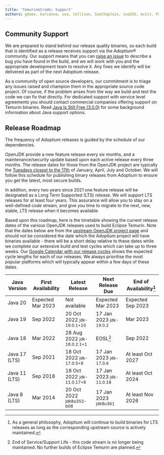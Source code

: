 ```yaml
---
title: 'Temurin&trade; Support'
authors: gdams, karianna, sxa, tellison, SueChaplain, sxa555, mvitz, ParkerM, M-Davies, Malax, lasombra, practicalli-john, jeffalder, hendrikebbers, douph1, andrew-m-leonard, mr-david-owens, DanHeidinga, sophia-guo, zdtsw
---
```


## Community Support

We are prepared to stand behind our release quality binaries, so each build that is identified as a release receives support
via the Adoptium® community. Our support means that you can [raise an issue](https://github.com/adoptium/adoptium-support/issues/new/choose) to describe a bug you have found in the build, and we will work with you and the appropriate development team to resolve it. Any fixes we identify will be delivered as part of the next Adoptium release.

As a community of open source developers, our commitment is to triage any issues raised and champion them in the appropriate source code project. Of course, if the problem arises from the way we build and test the code we can fix that directly. For dedicated support with service level agreements you should contact commercial companies offering
support on Temurin binaries. Read [Java Is Still Free (3.0.0)](https://medium.com/@javachampions/java-is-still-free-3-0-0-ocrt-2021-bca75c88d23b) for some background information about Java support options.

## Release Roadmap

The frequency of Adoptium releases is guided by the schedule of our dependencies.

OpenJDK provide a new feature release every six months, and a maintenance/security update based upon each active release every three months. The release dates for those from the OpenJDK project are typically the [Tuesdays closest to the 17th](https://www.oracle.com/security-alerts/) of January, April, July and October. We will follow this schedule for publishing binary releases from Adoptium to ensure you get the latest, most secure builds.

In addition, every two years since 2021 one feature release will be designated as a Long Term Supported (LTS) release. We will support LTS releases for at least four years. This assurance will allow you to stay on a well-defined code stream, and give you time to migrate to the next, new, stable, LTS release when it becomes available.

Based upon this roadmap, here is the timetable showing the current release dates of the various OpenJDK releases used to build Eclipse Temurin. Note that the dates below are from the [upstream OpenJDK project page](https://www.java.com/releases) and should not be considered the date which the Adoptium project will have binaries available - there will be a short delay relative to these dates while we complete our extensive build and test cycles which can take up to three
weeks. Our [Google Calendar with our release cycles](https://calendar.google.com/calendar/embed?src=c_56d7263c0ceda87a1678f6144426f23fb53721480b5ff71b073afb51091e5492%40group.calendar.google.com) shows the expected cycle lengths for each of our releases.  We always prioritise the most popular platforms which will typically appear within a few days of these dates.

|Java Version|First Availability| Latest Release               | Next Release Due                  | End of Availability[^1] |
| ---------- | ---------------- | ---------------------------- | --------------------------------- | ----------------------- |
| Java 20    | Expected Mar 2023| Not available                | Expected Mar 2023                 | Expected Sep 2023       |
| Java 19    | Sep 2022     | 20 Oct 2022 <Small>jdk-19.0.1+10</Small> | 17 Jan 2023 <Small>jdk-19.0.2</Small> | Mar 2023    |
| Java 18    | Mar 2022     | 28 Aug 2022 <Small>jdk-18.0.2.1+1</Small>|  EOSL[^2]                 | Sep 2022                |
| Java 17 (LTS)| Sep 2021   | 18 Oct 2022 <Small>jdk-17.0.5+8</Small>  | 17 Jan 2023 <Small>jdk-17.0.6</Small> |At least Oct 2027 |
| Java 11 (LTS)| Sep 2018   | 18 Oct 2022 <Small>jdk-11.0.17+8</Small> | 17 Jan 2023 <Small>jdk-11.0.18</Small> |At least Oct 2024 |
| Java 8 (LTS) | Mar 2014   | 20 Oct 2022 <Small>jdk8u352-b08</Small>  | 17 Jan 2023 <Small>jdk8u361</Small> | At least Nov 2026 |

[^1]: As a general philosophy, Adoptium will continue to build binaries for LTS releases as long as the corresponding upstream source is actively maintained.

[^2]: End of Service/Support Life - this code stream is no longer being maintained. No further builds of Eclipse Temurin are planned.
